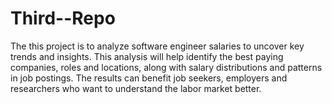 # Third--Repo
The this project is to analyze software engineer salaries to uncover key trends and insights. This analysis will help identify the best paying companies, roles and locations, along with salary distributions and patterns in job postings. The results can benefit job seekers, employers and researchers who want to understand the labor market better.
